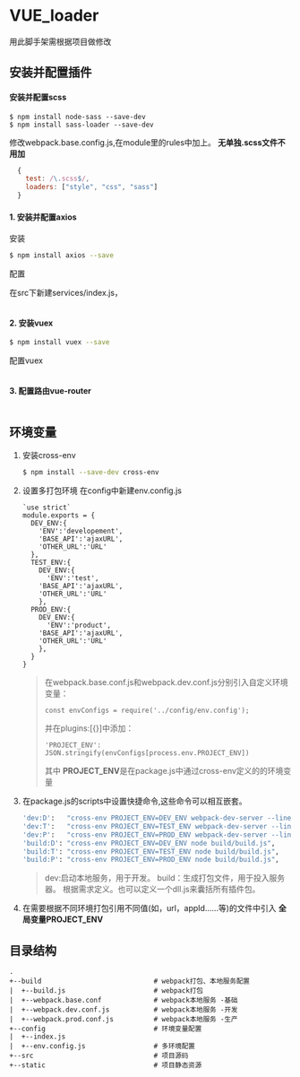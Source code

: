 # VUE_loader

用此脚手架需根据项目做修改

## 安装并配置插件

#### 安装并配置scss

```shell 
$ npm install node-sass --save-dev
$ npm install sass-loader --save-dev
````

修改webpack.base.config.js,在module里的rules中加上。 **无单独.scss文件不用加**
```js
  {
    test: /\.scss$/,
    loaders: ["style", "css", "sass"]
  }
```

#### 1. 安装并配置axios

  安装
  ```bash
  $ npm install axios --save
  ```
    
  配置

  在src下新建services/index.js，
  ```
  ```

#### 2. 安装vuex
  ```bash
  $ npm install vuex --save
  ```
  配置vuex
  ```
  ```

#### 3. 配置路由vue-router
  ```bash
  ```

## 环境变量

1. 安装cross-env
    ```bash
    $ npm install --save-dev cross-env
    ```
2. 设置多打包环境
    在config中新建env.config.js
    ```
    `use strict`
    module.exports = {
      DEV_ENV:{
        'ENV':'developement',
        'BASE_API':'ajaxURL',
        'OTHER_URL':'URL'
      },
      TEST_ENV:{
        DEV_ENV:{
          'ENV':'test',
        'BASE_API':'ajaxURL',
        'OTHER_URL':'URL'
        },
      PROD_ENV:{
        DEV_ENV:{
          'ENV':'product',
        'BASE_API':'ajaxURL',
        'OTHER_URL':'URL'
        },
      }
    }
    ```
    
    > 在webpack.base.conf.js和webpack.dev.conf.js分别引入自定义环境变量：
    > ```
    > const envConfigs = require('../config/env.config');
    > ```
    > 并在plugins:[{}]中添加：
    > ```
    > 'PROJECT_ENV': JSON.stringify(envConfigs[process.env.PROJECT_ENV])
    > ```
    > 其中 **PROJECT_ENV**是在package.js中通过cross-env定义的的环境变量

3. 在package.js的scripts中设置快捷命令,这些命令可以相互嵌套。
    ```bash
    'dev:D':   "cross-env PROJECT_ENV=DEV_ENV webpack-dev-server --line --progress --config build/webpack.dev.conf.js",
    'dev:T':   "cross-env PROJECT_ENV=TEST_ENV webpack-dev-server --line --progress --config build/webpack.dev.conf.js",
    'dev:P':   "cross-env PROJECT_ENV=PROD_ENV webpack-dev-server --line --progress --config build/webpack.dev.conf.js",
    'build:D': "cross-env PROJECT_ENV=DEV_ENV node build/build.js",
    'build:T': "cross-env PROJECT_ENV=TEST_ENV node build/build.js",
    'build:P': "cross-env PROJECT_ENV=PROD_ENV node build/build.js",
    ```
    > dev:启动本地服务，用于开发。
    > build：生成打包文件，用于投入服务器。
    > 根据需求定义。也可以定义一个dll.js来囊括所有插件包。


4. 在需要根据不同环境打包引用不同值(如，url，appId......等)的文件中引入 **全局变量PROJECT_ENV**


## 目录结构

```
.
+--build                            # webpack打包、本地服务配置
|  +--build.js                      # webpack打包
|  +--webpack.base.conf             # webpack本地服务 -基础
|  +--webpack.dev.conf.js           # webpack本地服务 -开发
|  +--webpack.prod.conf.js          # webpack本地服务 -生产
+--config                           # 环境变量配置
|  +--index.js
|  +--env.config.js                 # 多环境配置
+--src                              # 项目源码
+--static                           # 项目静态资源
```

